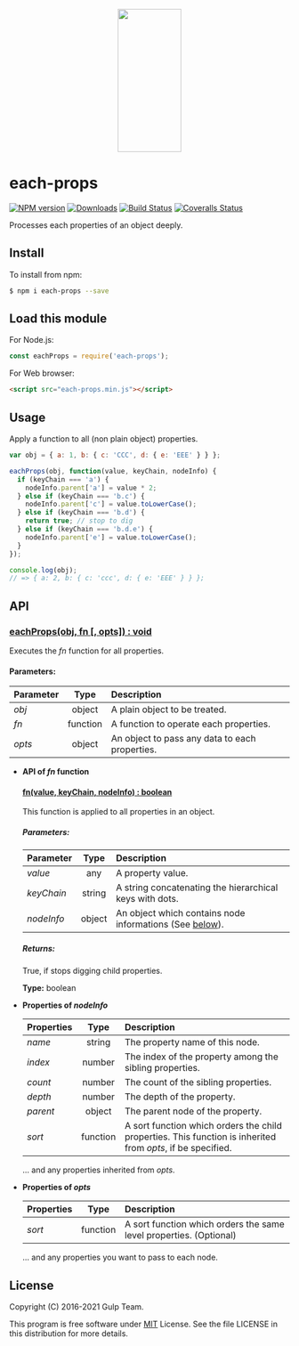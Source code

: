<p align="center">
  <a href="http://gulpjs.com">
    <img height="257" width="114" src="https://raw.githubusercontent.com/gulpjs/artwork/master/gulp-2x.png">
  </a>
</p>

# each-props

[![NPM version][npm-image]][npm-url] [![Downloads][downloads-image]][npm-url] [![Build Status][ci-image]][ci-url] [![Coveralls Status][coveralls-image]][coveralls-url]

Processes each properties of an object deeply.

## Install

To install from npm:

```sh
$ npm i each-props --save
```

## Load this module

For Node.js:

```js
const eachProps = require('each-props');
```

For Web browser:

```html
<script src="each-props.min.js"></script>
```

## Usage

Apply a function to all (non plain object) properties.

```js
var obj = { a: 1, b: { c: 'CCC', d: { e: 'EEE' } } };

eachProps(obj, function(value, keyChain, nodeInfo) {
  if (keyChain === 'a') {
    nodeInfo.parent['a'] = value * 2;
  } else if (keyChain === 'b.c') {
    nodeInfo.parent['c'] = value.toLowerCase();
  } else if (keyChain === 'b.d') {
    return true; // stop to dig
  } else if (keyChain === 'b.d.e') {
    nodeInfo.parent['e'] = value.toLowerCase();
  }
});

console.log(obj);
// => { a: 2, b: { c: 'ccc', d: { e: 'EEE' } } };
```

## API

### <u>eachProps(obj, fn [, opts]) : void</u>

Executes the *fn* function for all properties.

#### Parameters:

| Parameter   |  Type  | Description                                    |
|:------------|:------:|:-----------------------------------------------|
| *obj*       | object | A plain object to be treated.                  |
| *fn*        |function| A function to operate each properties.         |
| *opts*      | object | An object to pass any data to each properties. |

* **API of *fn* function**

    #### <u>fn(value, keyChain, nodeInfo) : boolean</u>

    This function is applied to all properties in an object.

    ##### Parameters:

    | Parameter   |  Type  | Description                                    |
    |:------------|:------:|:-----------------------------------------------|
    | *value*     | any    | A property value.                              |
    | *keyChain*  | string | A string concatenating the hierarchical keys with dots. |
    | *nodeInfo*  | object | An object which contains node informations (See [below](#nodeinfo)). |

    ##### Returns:

    True, if stops digging child properties.

    **Type:** boolean

<a name="nodeinfo"></a>

* **Properties of <i>nodeInfo</i>**

    | Properties   |  Type  | Description                              |
    |:-------------|:------:|:-----------------------------------------|
    | *name*       | string | The property name of this node.          |
    | *index*      | number | The index of the property among the sibling properties. |
    | *count*      | number | The count of the sibling properties.     |
    | *depth*      | number | The depth of the property.               |
    | *parent*     | object | The parent node of the property.         |
    | *sort*       |function| A sort function which orders the child properties. This function is inherited from *opts*, if be specified. |

    ... and any properties inherited from *opts*.

* **Properties of <i>opts</i>**

    | Properties   |  Type  | Description                              |
    |:-------------|:------:|:-----------------------------------------|
    | *sort*       |function| A sort function which orders the same level properties. (Optional) |

    ... and any properties you want to pass to each node.

## License

Copyright (C) 2016-2021 Gulp Team.

This program is free software under [MIT][mit-url] License.
See the file LICENSE in this distribution for more details.


<!-- prettier-ignore-start -->
[downloads-image]: https://img.shields.io/npm/dm/each-props.svg?style=flat-square
[npm-url]: https://www.npmjs.org/package/each-props
[npm-image]: https://img.shields.io/npm/v/each-props.svg?style=flat-square

[ci-url]: https://github.com/gulpjs/each-props/actions?query=workflow:dev
[ci-image]: https://img.shields.io/github/workflow/status/gulpjs/each-props/dev?style=flat-square

[coveralls-url]: https://coveralls.io/r/gulpjs/each-props
[coveralls-image]: https://img.shields.io/coveralls/gulpjs/each-props/master.svg
<!-- prettier-ignore-end -->

<!-- prettier-ignore-start -->
[mit-url]: https://opensource.org/licenses/MIT
<!-- prettier-ignore-end -->
